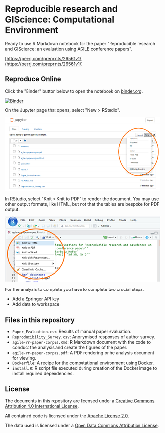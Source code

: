 # Reproducible research and GIScience: Computational Environment

Ready to use R Markdown notebook for the paper "Reproducible research and GIScience: an evaluation using AGILE conference papers".

[https://peerj.com/preprints/26561v1/](https://peerj.com/preprints/26561v1/)

## Reproduce Online

Click the "Binder" button below to open the notebook on [binder.org](https://mybinder.org/).

[![Binder](https://mybinder.org/badge.svg)](https://mybinder.org/v2/gh/nuest/reproducible-research-and-giscience/master)

On the Jupyter page that opens, select "New > RStudio".

![](binder-screenshot-01.png)

In RStudio, select "Knit > Knit to PDF" to render the document. You may use other output formats, like HTML, but not that the tables are bespoke for PDF output.

![](binder-screenshot-02.png)

For the analysis to complete you have to complete two crucial steps:

- Add a Springer API key
- Add data to workspace

## Files in this repository

- `Paper_Evaluation.csv`: Results of manual paper evaluation.
- `Reproducibility_Survey.csv`: Anonymised responses of author survey.
- `agile-rr-paper-corpus.Rmd`: R Markdown document with the code to conduct the analysis and create the figures of the paper.
- `agile-rr-paper-corpus.pdf`: A PDF rendering or he analysis document for viewing.
- `Dockerfile`: A recipe for the computational environment using [Docker](https://en.wikipedia.org/wiki/Docker_(software)).
- `install.R`: R script file executed during creation of the Docker image to install required dependencies.

## License

The documents in this repository are licensed under a [Creative Commons Attribution 4.0 International License](https://creativecommons.org/licenses/by/4.0/).

All contained code is licensed under the [Apache License 2.0](https://choosealicense.com/licenses/apache-2.0/).

The data used is licensed under a [Open Data Commons Attribution License](https://opendatacommons.org/licenses/by/).

